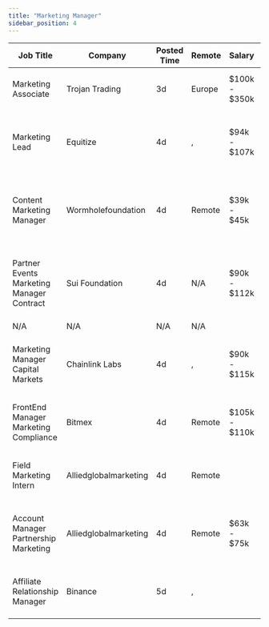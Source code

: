 ```yaml
---
title: "Marketing Manager"
sidebar_position: 4
---
```


| Job Title | Company | Posted Time | Remote | Salary | Tags | Apply Link |
|-----------|---------|-------------|--------|--------|------|------------|
| Marketing Associate | Trojan Trading | 3d | Europe | $100k - $350k | marketing, non tech, blockchain, crypto, defi | [Apply](https://web3.career/marketing-associate-trojantrading/106951) |
| Marketing Lead | Equitize | 4d | , | $94k - $107k | lead, marketing lead, marketing, non tech, blockchain | [Apply](https://web3.career/marketing-lead-equitize/106913) |
| Content Marketing Manager | Wormholefoundation | 4d | Remote | $39k - $45k | content marketing, marketing manager, marketing, non tech, blockchain | [Apply](https://web3.career/content-marketing-manager-wormholefoundation/96945) |
| Partner Events Marketing Manager Contract | Sui Foundation | 4d | N/A | $90k - $112k | events manager, non tech, marketing manager, marketing, blockchain | [Apply](https://web3.career/partner-events-marketing-manager-contract-suifoundation/106874) |
| N/A | N/A | N/A | N/A |  |  | [Apply](https://web3.career/metana) |
| Marketing Manager Capital Markets | Chainlink Labs | 4d | , | $90k - $115k | marketing manager, marketing, non tech, blockchain, defi | [Apply](https://web3.career/marketing-manager-capital-markets-chainlinklabs/106865) |
| FrontEnd Manager Marketing Compliance | Bitmex | 4d | Remote | $105k - $110k | compliance, non tech, front end, marketing, crypto | [Apply](https://web3.career/front-end-manager-marketing-compliance-bitmex/106096) |
| Field Marketing Intern | Alliedglobalmarketing | 4d | Remote |  | intern, entry level, marketing, non tech, remote | [Apply](https://web3.career/field-marketing-intern-alliedglobalmarketing/100656) |
| Account Manager Partnership Marketing | Alliedglobalmarketing | 4d | Remote | $63k - $75k | account manager, sales, non tech, partnership, marketing | [Apply](https://web3.career/account-manager-partnership-marketing-alliedglobalmarketing/100450) |
| Affiliate Relationship Manager | Binance | 5d | , |  | affiliate, marketing, non tech, blockchain, crypto | [Apply](https://web3.career/affiliate-relationship-manager-binance/106834) |
